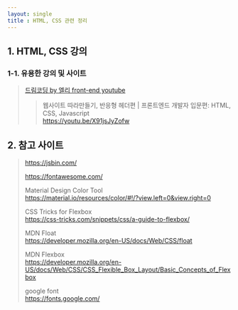 ```yaml
---
layout: single
title : HTML, CSS 관련 정리
---
```


## 1. HTML, CSS 강의


### 1-1. 유용한 강의 및 사이트
> [드림코딩 by 엘리 front-end youtube](https://youtu.be/v2Aw9f-MK5s)  
>> 웹사이트 따라만들기, 반응형 헤더편 | 프론트엔드 개발자 입문편: HTML, CSS, Javascript  
>> <https://youtu.be/X91jsJyZofw>  
  
  
## 2. 참고 사이트

> <https://jsbin.com/>  
>   
> <https://fontawesome.com/>  
>   
> Material Design Color Tool  
> <https://material.io/resources/color/#!/?view.left=0&view.right=0>  
>   
> CSS Tricks for Flexbox  
> <https://css-tricks.com/snippets/css/a-guide-to-flexbox/>  
>   
> MDN Float  
> <https://developer.mozilla.org/en-US/docs/Web/CSS/float>  
>   
> MDN Flexbox  
> <https://developer.mozilla.org/en-US/docs/Web/CSS/CSS_Flexible_Box_Layout/Basic_Concepts_of_Flexbox>  
>   
> google font  
> <https://fonts.google.com/>  

